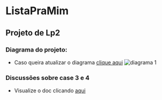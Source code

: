 ListaPraMim
===============
Projeto de Lp2
---------------

### Diagrama do projeto:
- Caso queira atualizar o diagrama [clique aqui](https://www.lucidchart.com/invitations/accept/5ab82812-498e-46e5-8153-aa0fc6ccbfaf)
![diagrama 1](https://user-images.githubusercontent.com/32929623/43038587-5ff06176-8cf2-11e8-913d-1a93fed2571d.jpeg)

### Discussões sobre case 3 e 4
- Visualize o doc clicando [aqui](https://docs.google.com/document/d/1UYVYPFFSdNPQJMHTfvphV5CPvhdiqqFOJZM6m-5DHTI/edit?usp=sharing)
